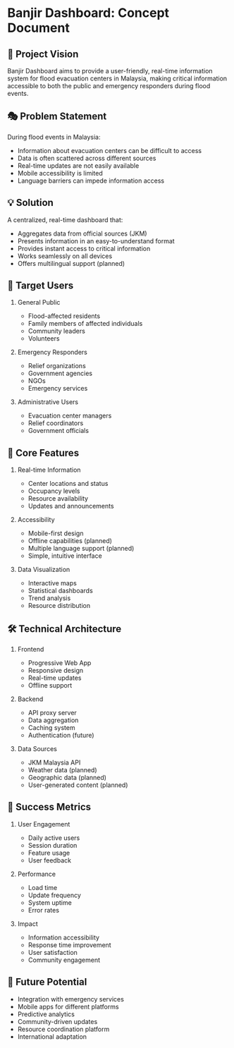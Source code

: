 # Banjir Dashboard: Concept Document

## 🎯 Project Vision
Banjir Dashboard aims to provide a user-friendly, real-time information system for flood evacuation centers in Malaysia, making critical information accessible to both the public and emergency responders during flood events.

## 🎭 Problem Statement
During flood events in Malaysia:
- Information about evacuation centers can be difficult to access
- Data is often scattered across different sources
- Real-time updates are not easily available
- Mobile accessibility is limited
- Language barriers can impede information access

## 💡 Solution
A centralized, real-time dashboard that:
- Aggregates data from official sources (JKM)
- Presents information in an easy-to-understand format
- Provides instant access to critical information
- Works seamlessly on all devices
- Offers multilingual support (planned)

## 👥 Target Users
1. General Public
   - Flood-affected residents
   - Family members of affected individuals
   - Community leaders
   - Volunteers

2. Emergency Responders
   - Relief organizations
   - Government agencies
   - NGOs
   - Emergency services

3. Administrative Users
   - Evacuation center managers
   - Relief coordinators
   - Government officials

## 🌟 Core Features
1. Real-time Information
   - Center locations and status
   - Occupancy levels
   - Resource availability
   - Updates and announcements

2. Accessibility
   - Mobile-first design
   - Offline capabilities (planned)
   - Multiple language support (planned)
   - Simple, intuitive interface

3. Data Visualization
   - Interactive maps
   - Statistical dashboards
   - Trend analysis
   - Resource distribution

## 🛠️ Technical Architecture
1. Frontend
   - Progressive Web App
   - Responsive design
   - Real-time updates
   - Offline support

2. Backend
   - API proxy server
   - Data aggregation
   - Caching system
   - Authentication (future)

3. Data Sources
   - JKM Malaysia API
   - Weather data (planned)
   - Geographic data (planned)
   - User-generated content (planned)

## 🎯 Success Metrics
1. User Engagement
   - Daily active users
   - Session duration
   - Feature usage
   - User feedback

2. Performance
   - Load time
   - Update frequency
   - System uptime
   - Error rates

3. Impact
   - Information accessibility
   - Response time improvement
   - User satisfaction
   - Community engagement

## 🌱 Future Potential
- Integration with emergency services
- Mobile apps for different platforms
- Predictive analytics
- Community-driven updates
- Resource coordination platform
- International adaptation
